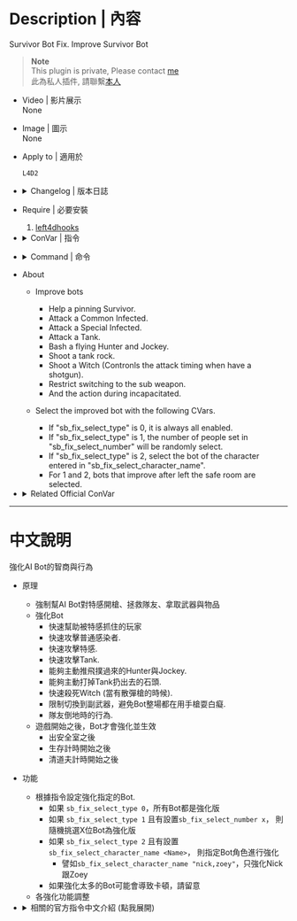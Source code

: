 # Description | 內容
Survivor Bot Fix. Improve Survivor Bot

> __Note__ <br/>
This plugin is private, Please contact [me](https://github.com/fbef0102/Game-Private_Plugin#私人插件列表-private-plugins-list)<br/>
此為私人插件, 請聯繫[本人](https://github.com/fbef0102/Game-Private_Plugin#私人插件列表-private-plugins-list)

* Video | 影片展示
<br/>None

* Image | 圖示
<br/>None

* Apply to | 適用於
	```
	L4D2
	```

* <details><summary>Changelog | 版本日誌</summary>

	* v1.3
		* Fix error "Exception reported: Entity -1 (-1) is invalid"
		* Convert code to latest syntax
		* Add convars.
		* Changes to fix warnings when compiling on SourceMod 1.11.
		* Bot Takes over player or spawn or die or disconnect event check
		* Add Adm Command, "sm_sblist", check smart bots list (Access: ADMFLAG_BAN)

	* v1.0
		* [By DingbatFlat](https://forums.alliedmods.net/showthread.php?t=334245)
</details>

* Require | 必要安裝
	1. [left4dhooks](https://forums.alliedmods.net/showthread.php?t=321696)

* <details><summary>ConVar | 指令</summary>

	* cfg/sourcemod/l4d2_sb_fix.cfg
		```php
		// Bash a flying Hunter or Jockey. <0: Disable, 1: Enable | def: 1>
		sb_fix_bash_enabled "1"

		// Chance of bash a flying Hunter. (Even 100 doesn't can perfectly shove). <1 ~ 100 | def: 100>
		sb_fix_bash_hunter_chance "100"

		// Range to bash/search a flying Hunter. <1 ~ 500 | def: 145>
		sb_fix_bash_hunter_range "145"

		// Chance of bash a flying Jockey. (Even 100 doesn't can perfectly shove). <1 ~ 100 | def: 100>
		sb_fix_bash_jockey_chance "100"

		// Range to bash/search a flying Jockey. <1 ~ 500 | def: 125>
		sb_fix_bash_jockey_range "125"

		// Time interval to check Bot function. (To decrease lag)
		sb_fix_bot_interval "0.2"

		// Enable Bot unlimited ammo (backup ammo). <0:Disable, 1:Enable | def: 1>
		sb_fix_bot_unlimited_ammo "1"

		// Deal with Common Infecteds. <0: Disable, 1: Enable | def: 1>
		sb_fix_ci_enabled "1"

		// Allow to deal with the melee weapon. <0: Disable 1: Enable | def: 1>
		sb_fix_ci_melee_allow "1"

		// If "sb_fix_ci_melee_allow" is enabled, range to deal with the melee weapon. <1 ~ 500 | def: 160>
		sb_fix_ci_melee_range "160"

		// Range to shoot/search a Common Infected. <1 ~ 2000 | def: 500>
		sb_fix_ci_range "500"

		// [For debug] Print the action status. <0:Disable, 1:Enable>
		sb_fix_debug "0"

		// Disallow switching to the secondary weapon until the primary weapon is out of ammo. <0:No, 1:Yes | def: 1>
		sb_fix_dont_switch_secondary "1"

		// Enable the plugin. <0: Disable, 1: Enable>
		sb_fix_enabled "1"

		// Help a pinning survivor. <0: Disable, 1: Enable | def: 1>
		sb_fix_help_enabled "1"

		// Range to shoot/search a pinning survivor. <1 ~ 3000 | def: 1200>
		sb_fix_help_range "1200"

		// If "sb_fix_help_shove_type" is 2 or more, it is shove only while reloading. <0: No, 1: Yes | def: 0>
		sb_fix_help_shove_reloading "0"

		// Whether to help by shove. <0: Not help by shove, 1: Smoker only, 2: Smoker and Jockey, 3: Smoker, Jockey and Hunter | def: 2>
		sb_fix_help_shove_type "2"

		// Enable Incapacitated Cmd. <0: Disable, 1: Enable | def: 1>
		sb_fix_incapacitated_enabled "1"

		// Priority given to dealt a Smoker that is try to pinning self. <0: No, 1: Yes | def: 1>
		sb_fix_prioritize_ownersmoker "1"

		// Shoot a tank rock. <0: Disable, 1: Enable | def: 1>
		sb_fix_rock_enabled "1"

		// Range to shoot/search a tank rock. <1 ~ 2000 | def: 700>
		sb_fix_rock_range "700"

		// If "sb_fix_select_type" is 2, Enter the character name to improved. separate by commas (no spaces). Example: "nick,francis,bill"
		sb_fix_select_character_name ""

		// If 1, Notify Smart AI list in chatbox.
		sb_fix_select_chat "1"

		// If 1, Notify Smart AI list in hintbox.
		sb_fix_select_hint "1"

		// If "sb_fix_select_type" is 1, Enter the number of survivor bots. <0 ~ 4>
		sb_fix_select_number "1"

		// If 1, Play Sound when notify Smart AI list.
		sb_fix_select_sound "1"

		// Which survivor bots to improved. <0: All, 1: Randomly select X people when left the safe area, 2: Enter the character name of the survivor bot to improve in "sb_fix_select_character_name">
		sb_fix_select_type "0"

		// Deal with Special Infecteds. <0: Disable, 1: Enable | def: 1>
		sb_fix_si_enabled "1"

		// Ignore a Boomer near Survivors (and shove a Boomer). <0: No, 1: Yes | def: 1>
		sb_fix_si_ignore_boomer "1"

		// Range to ignore a Boomer. <1 ~ 900 | def: 200>
		sb_fix_si_ignore_boomer_range "200"

		// Range to shoot/search a Special Infected. <1 ~ 3000 | def: 500>
		sb_fix_si_range "500"

		// When a Special Infected and a Tank is together within the specified range, which to prioritize. <0: Nearest, 1: Special Infected, 2: Tank | def: 0>
		sb_fix_si_tank_priority_type "0"

		// Deal with Tanks. <0: Disable, 1: Enable | def: 1>
		sb_fix_tank_enabled "1"

		// Range to shoot/search a Tank. <1 ~ 3000 | def: 1200>
		sb_fix_tank_range "1200"

		// Shoot a rage Witch. <0: Disable, 1: Enable | def: 1>
		sb_fix_witch_enabled "1"

		// Range to shoot/search a rage Witch. <1 ~ 2000 | def: 1500>
		sb_fix_witch_range "1500"

		// Range to shoot/search a Witch that incapacitated a survivor. <0 ~ 2000 | def: 1000>
		sb_fix_witch_range_incapacitated "1000"

		// Range to shoot/search a Witch that killed a survivor. <0 ~ 2000 | def: 0>
		sb_fix_witch_range_killed "0"

		// [Witch] If have the shotgun, controls the attack timing. <0: Disable, 1: Enable | def: 1>
		sb_fix_witch_shotgun_control "1"

		// If a Witch is within distance of the values, stop the attack. <1 ~ 1000 | def: 300>
		sb_fix_witch_shotgun_range_max "300"

		// If a Witch is at distance of the values or more, stop the attack. <1 ~ 500 | def: 70>
		sb_fix_witch_shotgun_range_min "70"
		```
</details>

* <details><summary>Command | 命令</summary>

	* **Check smart AI bots list (Adm required: ADMFLAG_BAN)**
		```php
		sm_sblist
		```
</details>

* About
	* Improve bots
		* Help a pinning Survivor.
		* Attack a Common Infected.
		* Attack a Special Infected.
		* Attack a Tank.
		* Bash a flying Hunter and Jockey.
		* Shoot a tank rock.
		* Shoot a Witch (Contronls the attack timing when have a shotgun).
		* Restrict switching to the sub weapon.
		* And the action during incapacitated.

	* Select the improved bot with the following CVars.
		* If "sb_fix_select_type" is 0, it is always all enabled.
		* If "sb_fix_select_type" is 1, the number of people set in "sb_fix_select_number" will be randomly select.
		* If "sb_fix_select_type" is 2, select the bot of the character entered in "sb_fix_select_character_name".
		* For 1 and 2, bots that improve after left the safe room are selected.

* <details><summary>Related Official ConVar</summary>

	* write down the following cvars in cfg/server.cfg
		```php
		// The total number of melee weapons allowed on the team. 0 = bots never use melee
		sm_cvar sb_max_team_melee_weapons 0
		```
</details>

- - - -
# 中文說明
強化AI Bot的智商與行為

* 原理
	* 強制幫AI Bot對特感開槍、拯救隊友、拿取武器與物品
	* 強化Bot
		* 快速幫助被特感抓住的玩家
		* 快速攻擊普通感染者.
		* 快速攻擊特感.
		* 快速攻擊Tank.
		* 能夠主動推飛撲過來的Hunter與Jockey.
		* 能夠主動打掉Tank扔出去的石頭.
		* 快速殺死Witch (當有散彈槍的時候).
		* 限制切換到副武器，避免Bot整場都在用手槍耍白癡.
		* 隊友倒地時的行為.
	* 遊戲開始之後，Bot才會強化並生效
		* 出安全室之後
		* 生存計時開始之後
		* 清道夫計時開始之後

* 功能
	* 根據指令設定強化指定的Bot.
		* 如果 ```sb_fix_select_type 0```，所有Bot都是強化版
		* 如果 ```sb_fix_select_type 1``` 且有設置```sb_fix_select_number x```， 則隨機挑選X位Bot為強化版
		* 如果 ```sb_fix_select_type 2``` 且有設置```sb_fix_select_character_name <Name>```， 則指定Bot角色進行強化
			* 譬如```sb_fix_select_character_name "nick,zoey"```，只強化Nick跟Zoey
		* 如果強化太多的Bot可能會導致卡頓，請留意
	* 各強化功能調整

* <details><summary>相關的官方指令中文介紹 (點我展開)</summary>

	* 以下指令寫入文件 cfg/server.cfg，可自行調整
		```php
		// 允許撿起近戰武器的Bot數量. 0=Bot永遠不拿近戰武器
		sm_cvar sb_max_team_melee_weapons 0
		```
</details>
